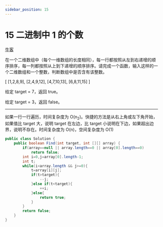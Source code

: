 ```yaml
---
sidebar_position: 15
---
```


# 15 二进制中 1 的个数

[牛客](https://www.nowcoder.com/practice/abc3fe2ce8e146608e868a70efebf62e)

在一个二维数组中（每个一维数组的长度相同），每一行都按照从左到右递增的顺序排序，每一列都按照从上到下递增的顺序排序。请完成一个函数，输入这样的一个二维数组和一个整数，判断数组中是否含有该整数。

[
  [1,2,8,9],
  [2,4,9,12],
  [4,7,10,13],
  [6,8,11,15]
]

给定 target = 7，返回 true。

给定 target = 3，返回 false。

---

如果一行一行遍历，时间复杂度为 O(n<sub>2</sub>)。快捷的方法是从右上角或左下角开始，如果值比 target 大，说明 target 在左边，比 target 小说明在下边，如果超出边界，说明不存在。时间复杂度为 O(n)，空间复杂度为 O(1)

~~~java
public class Solution {
    public boolean Find(int target, int [][] array) {
        if(array==null || array.length==0 || array[0].length==0)
            return false;
        int i=0,j=array[0].length-1;
        int t;
        while(i<array.length && j>=0){
            t=array[i][j];
            if(t>target){
                --j;
            }else if(t<target){
                ++i;
            }else{
                return true;
            }
        }
        return false;
    }
}
~~~